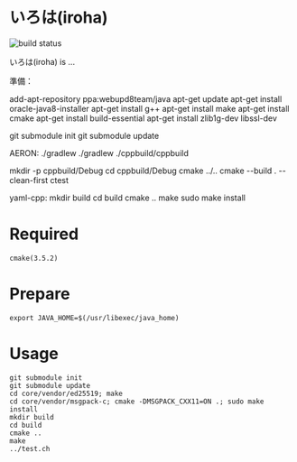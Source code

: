
# いろは(iroha)
![build status](https://circleci.com/gh/soramitsu/iroha.svg?style=shield&circle-token=80f2601e3bfb42d001e87728326659a0c96e0398)

 いろは(iroha) is ...

準備：

add-apt-repository ppa:webupd8team/java
apt-get update
apt-get install oracle-java8-installer
apt-get install g++
apt-get install make
apt-get install cmake
apt-get install build-essential
apt-get install zlib1g-dev libssl-dev

git submodule init
git submodule update

AERON:
./gradlew
./gradlew
./cppbuild/cppbuild

mkdir -p cppbuild/Debug
cd cppbuild/Debug
cmake ../..
cmake --build . --clean-first
ctest

yaml-cpp:
mkdir build
cd build
cmake ..
make
sudo make install

# Required
```
cmake(3.5.2)
```

# Prepare
```
export JAVA_HOME=$(/usr/libexec/java_home)
```
# Usage
```
git submodule init 
git submodule update
cd core/vendor/ed25519; make
cd core/vendor/msgpack-c; cmake -DMSGPACK_CXX11=ON .; sudo make install
mkdir build
cd build
cmake ..
make 
../test.ch
```

